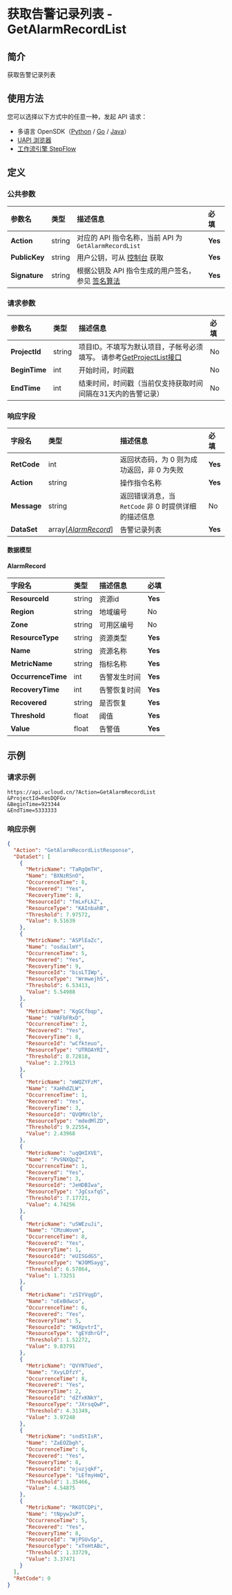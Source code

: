 # 获取告警记录列表 - GetAlarmRecordList

## 简介

获取告警记录列表





## 使用方法

您可以选择以下方式中的任意一种，发起 API 请求：
- 多语言 OpenSDK（[Python](https://github.com/ucloud/ucloud-sdk-python3) / [Go](https://github.com/ucloud/ucloud-sdk-go) / [Java](https://github.com/ucloud/ucloud-sdk-java)）
- [UAPI 浏览器](https://console.ucloud.cn/uapi/detail?id=GetAlarmRecordList)
- [工作流引擎 StepFlow](https://console.ucloud.cn/stepflow/manage/)

## 定义

### 公共参数

| 参数名 | 类型 | 描述信息 | 必填 |
|:---|:---|:---|:---|
| **Action**     | string  | 对应的 API 指令名称，当前 API 为 `GetAlarmRecordList`                        | **Yes** |
| **PublicKey**  | string  | 用户公钥，可从 [控制台](https://console.ucloud.cn/uapi/apikey) 获取                                             | **Yes** |
| **Signature**  | string  | 根据公钥及 API 指令生成的用户签名，参见 [签名算法](api/summary/signature.md)  | **Yes** |

### 请求参数

| 参数名 | 类型 | 描述信息 | 必填 |
|:---|:---|:---|:---|
| **ProjectId** | string | 项目ID。不填写为默认项目，子帐号必须填写。 请参考[GetProjectList接口](api/summary/get_project_list) |No|
| **BeginTime** | int | 开始时间，时间戳 |No|
| **EndTime** | int | 结束时间，时间戳（当前仅支持获取时间间隔在31天内的告警记录） |No|

### 响应字段

| 字段名 | 类型 | 描述信息 | 必填 |
|:---|:---|:---|:---|
| **RetCode** | int | 返回状态码，为 0 则为成功返回，非 0 为失败 |**Yes**|
| **Action** | string | 操作指令名称 |**Yes**|
| **Message** | string | 返回错误消息，当 `RetCode` 非 0 时提供详细的描述信息 |No|
| **DataSet** | array[[*AlarmRecord*](#AlarmRecord)] | 告警记录列表 |**Yes**|

#### 数据模型


#### AlarmRecord

| 字段名 | 类型 | 描述信息 | 必填 |
|:---|:---|:---|:---|
| **ResourceId** | string | 资源id |**Yes**|
| **Region** | string | 地域编号 |No|
| **Zone** | string | 可用区编号 |No|
| **ResourceType** | string | 资源类型 |**Yes**|
| **Name** | string | 资源名称 |**Yes**|
| **MetricName** | string | 指标名称 |**Yes**|
| **OccurrenceTime** | int | 告警发生时间 |**Yes**|
| **RecoveryTime** | int | 告警恢复时间 |**Yes**|
| **Recovered** | string | 是否恢复 |**Yes**|
| **Threshold** | float | 阈值 |**Yes**|
| **Value** | float | 告警值 |**Yes**|

## 示例

### 请求示例
    
```
https://api.ucloud.cn/?Action=GetAlarmRecordList
&ProjectId=ResDQFGv
&BeginTime=923344
&EndTime=5333333
```

### 响应示例
    
```json
{
  "Action": "GetAlarmRecordListResponse",
  "DataSet": [
    {
      "MetricName": "TaRgQmTH",
      "Name": "BXNzRSnO",
      "OccurrenceTime": 8,
      "Recovered": "Yes",
      "RecoveryTime": 8,
      "ResourceId": "fmLxFLkZ",
      "ResourceType": "KAInbahB",
      "Threshold": 7.97572,
      "Value": 9.51639
    },
    {
      "MetricName": "ASPlEaZc",
      "Name": "osdailmY",
      "OccurrenceTime": 5,
      "Recovered": "Yes",
      "RecoveryTime": 9,
      "ResourceId": "bisLTIWp",
      "ResourceType": "WrmwejhS",
      "Threshold": 6.53413,
      "Value": 5.54988
    },
    {
      "MetricName": "KgGCfbqp",
      "Name": "VAFbFRxD",
      "OccurrenceTime": 2,
      "Recovered": "Yes",
      "RecoveryTime": 8,
      "ResourceId": "wCfkteuo",
      "ResourceType": "UTROAYRI",
      "Threshold": 8.72818,
      "Value": 2.27913
    },
    {
      "MetricName": "mWQZYFzM",
      "Name": "XaHhdZLW",
      "OccurrenceTime": 1,
      "Recovered": "Yes",
      "RecoveryTime": 3,
      "ResourceId": "QVQMVclb",
      "ResourceType": "mdedMlZD",
      "Threshold": 9.22554,
      "Value": 2.43968
    },
    {
      "MetricName": "uqQHIXVE",
      "Name": "PvSNXQpZ",
      "OccurrenceTime": 1,
      "Recovered": "Yes",
      "RecoveryTime": 3,
      "ResourceId": "JeHDBIwa",
      "ResourceType": "JgCsxfqS",
      "Threshold": 7.17721,
      "Value": 4.74256
    },
    {
      "MetricName": "uSWEzuJi",
      "Name": "CMzuWovm",
      "OccurrenceTime": 8,
      "Recovered": "Yes",
      "RecoveryTime": 1,
      "ResourceId": "eUISGdGS",
      "ResourceType": "WJOMSayg",
      "Threshold": 6.57864,
      "Value": 1.73251
    },
    {
      "MetricName": "zSIYVqgD",
      "Name": "oEeBdwco",
      "OccurrenceTime": 6,
      "Recovered": "Yes",
      "RecoveryTime": 5,
      "ResourceId": "WdXpvtrI",
      "ResourceType": "gEYdhrGf",
      "Threshold": 1.52272,
      "Value": 9.83791
    },
    {
      "MetricName": "QVYNTUed",
      "Name": "XvyLDfzY",
      "OccurrenceTime": 8,
      "Recovered": "Yes",
      "RecoveryTime": 2,
      "ResourceId": "dZfxKNkY",
      "ResourceType": "JXrsqQwP",
      "Threshold": 4.31349,
      "Value": 3.97248
    },
    {
      "MetricName": "sndStIsR",
      "Name": "ZaEOZbgh",
      "OccurrenceTime": 6,
      "Recovered": "Yes",
      "RecoveryTime": 8,
      "ResourceId": "ojuzjqkF",
      "ResourceType": "LEfmyHmQ",
      "Threshold": 1.35466,
      "Value": 4.54875
    },
    {
      "MetricName": "RKOTCDPi",
      "Name": "tNpywJsP",
      "OccurrenceTime": 5,
      "Recovered": "Yes",
      "RecoveryTime": 8,
      "ResourceId": "WjPSUvSp",
      "ResourceType": "xTnHtABc",
      "Threshold": 1.33729,
      "Value": 3.37471
    }
  ],
  "RetCode": 0
}
```





